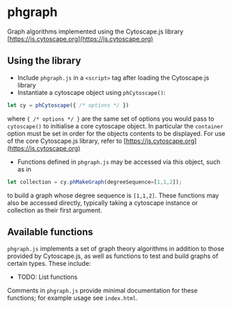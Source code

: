 # phgraph
Graph algorithms implemented using the Cytoscape.js library [https://js.cytoscape.org](https://js.cytoscape.org)

## Using the library
- Include `phgraph.js` in a `<script>` tag after loading the Cytoscape.js library
- Instantiate a cytoscape object using `phCytoscape()`:
```js
let cy = phCytoscape({ /* options */ })
``` 
where `{ /* options */ }` are the same set of options you would pass to `cytoscape()` to initialise a core cytoscape
object. In particular the `container` option must be set in order for the objects contents to be displayed.
For use of the core Cytoscape.js library, refer to [https://js.cytoscape.org](https://js.cytoscape.org)
- Functions defined in `phgraph.js` may be accessed via this object, such as in
```js
let collection = cy.phMakeGraph(degreeSequence=[1,1,2]);
```
to build a graph whose degree sequence is `[1,1,2]`. These functions may also be accessed directly, typically taking
a cytoscape instance or collection as their first argument.

## Available functions
`phgraph.js` implements a set of graph theory algorithms in addition to those provided by Cytoscape.js, as well as
functions to test and build graphs of certain types. These include:
- TODO: List functions


Comments in `phgraph.js` provide minimal documentation for these functions; for example usage see `index.html`.